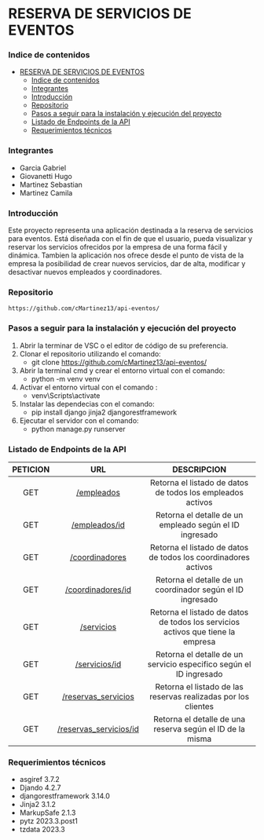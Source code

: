 # RESERVA DE SERVICIOS DE EVENTOS

### Indice de contenidos
- [RESERVA DE SERVICIOS DE EVENTOS](#reserva-de-servicios-de-eventos)
    - [Indice de contenidos](#indice-de-contenidos)
    - [Integrantes](#integrantes)
    - [Introducción](#introducción)
    - [Repositorio](#repositorio)
    - [Pasos a seguir para la instalación y ejecución del proyecto](#pasos-a-seguir-para-la-instalación-y-ejecución-del-proyecto)
    - [Listado de Endpoints de la API](#listado-de-endpoints-de-la-api)
    - [Requerimientos técnicos](#requerimientos-técnicos)

### Integrantes 
- Garcia Gabriel
- Giovanetti Hugo
- Martinez Sebastian
- Martinez Camila

### Introducción
Este proyecto  representa una aplicación destinada a la reserva de servicios para eventos. Está diseñada con el fin de que el usuario, pueda visualizar y reservar los servicios ofrecidos por la empresa de una forma fácil y dinámica. Tambien la aplicación nos ofrece desde el punto de vista de la empresa la posibilidad de crear nuevos servicios, dar de alta, modificar y desactivar nuevos empleados y coordinadores.   

### Repositorio
```
https://github.com/cMartinez13/api-eventos/
```
### Pasos a seguir para la instalación y ejecución del proyecto
1. Abrir la terminar de VSC o el editor de código de su preferencia.
2. Clonar el repositorio utilizando el comando: 
   - git clone https://github.com/cMartinez13/api-eventos/
3. Abrir la terminal cmd y crear el entorno virtual con el comando: 
   - python -m venv venv
4. Activar el entorno virtual con el comando :
   - venv\Scripts\activate
5. Instalar las dependecias con el comando:
   - pip install django jinja2 djangorestframework
6. Ejecutar el servidor con el comando:
   - python manage.py runserver

### Listado de Endpoints de la API
| PETICION | URL | DESCRIPCION 
|:--:|:--:|:-----:|
|GET| [/empleados](http://localhost:8000/api/empleados/)| Retorna el listado de datos de todos los empleados activos |
|GET|  [/empleados/id](http://localhost:8000/api/empleados/<int:pk>/) | Retorna el detalle de un empleado según el ID ingresado |
|GET| [/coordinadores](http://localhost:8000/api/coordinadores/)| Retorna el listado de datos de todos los coordinadores activos |
|GET|  [/coordinadores/id](http://localhost:8000/api/coordinadores/<int:pk>/) | Retorna el detalle de un coordinador según el ID ingresado |
|GET| [/servicios](http://localhost:8000/api/servicios/)| Retorna el listado de datos de todos los servicios activos que tiene la empresa |
|GET|  [/servicios/id](http://localhost:8000/api/servicios/<int:pk>/) | Retorna el detalle de un servicio especifico según el ID ingresado |
|GET| [/reservas_servicios](http://localhost:8000/api/reservas_servicios/)| Retorna el listado de las reservas realizadas por los clientes |
|GET|  [/reservas_servicios/id](http://localhost:8000/api/reservas_servicios/<int:pk>/) | Retorna el detalle de una reserva según el ID de la misma |


### Requerimientos técnicos

- asgiref 3.7.2
- Djando 4.2.7
- djangorestframework 3.14.0
- Jinja2 3.1.2
- MarkupSafe 2.1.3
- pytz 2023.3.post1
- tzdata 2023.3